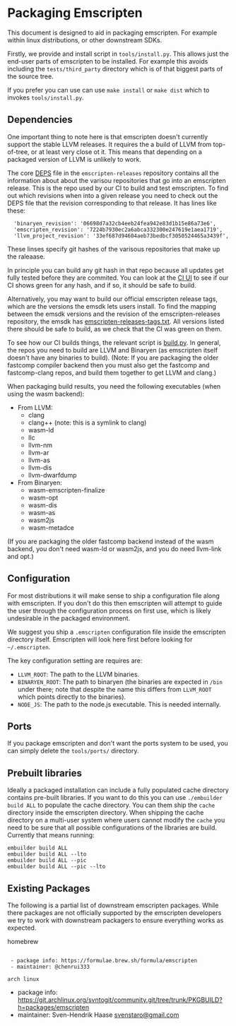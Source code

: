 Packaging Emscripten
====================

This document is designed to aid in packaging emscripten.  For example within
linux distributions, or other downstream SDKs.

Firstly, we provide and install script in `tools/install.py`.  This allows
just the end-user parts of emscripten to be installed.  For example this avoids
including the `tests/third_party` directory which is of that biggest parts 
of the source tree.

If you prefer you can use can use `make install` or `make dist` which
to invokes `tools/install.py`.

Dependencies
------------

One important thing to note here is that emscripten doesn't currently support
the stable LLVM releases.  It requires the a build of LLVM from top-of-tree,
or at least very close ot it.  This means that depending on a packaged version
of LLVM is unlikely to work.

The core
[DEPS](https://chromium.googlesource.com/emscripten-releases/+/refs/heads/master/DEPS)
file in the `emscripten-releases` repository contains all the information about
about the varisou repositories that go into an emscripten release. This is the
repo used by our CI to build and test emscripten.  To find out which revisions
when into a given release you need to check out the DEPS file that the revision
corresponding to that release.  It has lines like these:

```
  'binaryen_revision': '06698d7a32cb4eeb24fea942e83d1b15e86a73e6',
  'emscripten_revision': '7224b7930ec2a6abca332300e247619e1aea1719',
  'llvm_project_revision': '33ef687d94604aeb73bedbcf3050524465a3439f',
```

These linses specify git hashes of the varisous repositories that make up the
raleaase.

In principle you can build any git hash in that repo because all updates get
fully tested before they are commited. You can look at the
[CI UI](https://ci.chromium.org/p/emscripten-releases/g/main/console) to see
if our CI shows green for any hash, and if so, it should be safe to build.

Alternatively, you may want to build our official emscripten release tags, which
are the versions the emsdk lets users install. To find the mapping between the
emsdk versions and the revision of the emscripten-releases repository, the emsdk
has
[emscripten-releases-tags.txt](https://github.com/emscripten-core/emsdk/blob/master/emscripten-releases-tags.txt).
All versions listed there should be safe to build, as we check that the CI
was green on them.

To see how our CI builds things, the relevant script is
[build.py](https://github.com/WebAssembly/waterfall/blob/master/src/build.py).
In general, the repos you need to build are LLVM and Binaryen (as emscripten
itself doesn't have any binaries to build). (Note: If you are packaging the older
fastcomp compiler backend then you must also get the fastcomp and fastcomp-clang
repos, and build them together to get LLVM and clang.)

When packaging build results, you need the following executables (when using
the wasm backend):

  * From LLVM:
    * clang
    * clang++ (note: this is a symlink to clang)
    * wasm-ld
    * llc
    * llvm-nm
    * llvm-ar
    * llvm-as
    * llvm-dis
    * llvm-dwarfdump
  * From Binaryen:
    * wasm-emscripten-finalize
    * wasm-opt
    * wasm-dis
    * wasm-as
    * wasm2js
    * wasm-metadce

(If you are packaging the older fastcomp backend instead of the wasm backend,
you don't need wasm-ld or wasm2js, and you do need llvm-link and opt.)

Configuration
-------------

For most distributions it will make sense to ship a configuration file along
with emscripten.  If you don't do this then emscripten will attempt to guide the
user through the configuration process on first use, which is likely
undesirable in the packaged environment.

We suggest you ship a `.emscripten` configuration file inside the emscripten
directory itself.  Emscripten will look here first before looking for
`~/.emscripten`.

The key configuration setting are requires are:

 * `LLVM_ROOT`: The path to the LLVM binaries.
 * `BINARYEN_ROOT`: The path to binaryen (the binaries are expected in `/bin`
   under there; note that despite the name this differs from `LLVM_ROOT` which
   points directly to the binaries).
 * `NODE_JS`: The path to the node.js executable. This is needed internally.

Ports
-----

If you package emscripten and don't want the ports system to be used, you can
simply delete the `tools/ports/` directory.

Prebuilt libraries
------------------

Ideally a packaged installation can include a fully populated cache directory
contains pre-built libraries.   If you want to do this you can use `./embuilder
build ALL` to populate the cache directory.  You can them ship the `cache`
directory inside the emscripten directory.  When shipping the cache directory on
a multi-user system where users cannot modify the `cache` you need to be sure
that all possible configurations of the libraries are build.  Currently that
means running:

```
embuilder build ALL
embuilder build ALL --lto
embuilder build ALL --pic
embuilder build ALL --pic --lto
```

Existing Packages
-----------------

The following is a partial list of downstream emscripten packages.  While there
packages are not officially supported by the emscripten developers we try to
work with downstream packagers to ensure everything works as expected.

homebrew
~~~~~~~~

 - package info: https://formulae.brew.sh/formula/emscripten
 - maintainer: @chenrui333

arch linux
~~~~~~~~~~

 - package info: https://git.archlinux.org/svntogit/community.git/tree/trunk/PKGBUILD?h=packages/emscripten
 - maintainer: Sven-Hendrik Haase <svenstaro@gmail.com>
